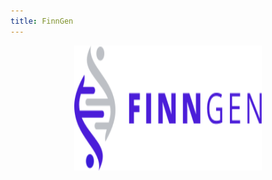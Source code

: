 ```yaml
---
title: FinnGen
---
```


<p align="center">
  <img width="300" height="200" src="../../../../assets/imgs/finngen.svg">
</p>
<style>
  .md-typeset h1,
  .md-content__button {
    display: none;
  }
</style>
